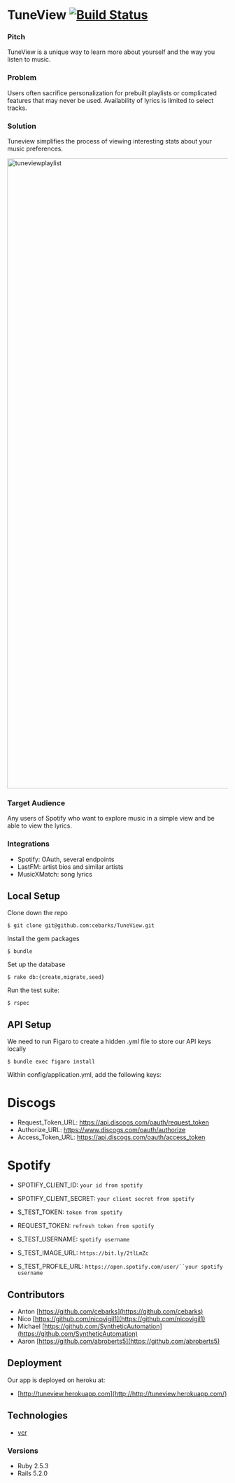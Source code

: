 # TuneView [![Build Status](https://travis-ci.org/cebarks/TuneView.svg?branch=master)](https://travis-ci.org/cebarks/TuneView)
### Pitch

TuneView is a unique way to learn more about yourself and the way you listen to music.

### Problem

Users often sacrifice personalization for prebuilt playlists or complicated features that may never be used.
Availability of lyrics is limited to select tracks.

### Solution

Tuneview simplifies the process of viewing interesting stats about your music preferences.

<img width="1440" alt="tuneviewplaylist" src="https://user-images.githubusercontent.com/40776966/53116163-36ae1e00-3505-11e9-9db3-7a5025f71771.png">

### Target Audience

Any users of Spotify who want to explore music in a simple view and be able to view the lyrics.

### Integrations

- Spotify: OAuth, several endpoints
- LastFM: artist bios and similar artists
- MusicXMatch: song lyrics

## Local Setup

Clone down the repo
```
$ git clone git@github.com:cebarks/TuneView.git
```

Install the gem packages
```
$ bundle
```

Set up the database
```
$ rake db:{create,migrate,seed}
```

Run the test suite:
```
$ rspec
```

## API Setup
We need to run Figaro to create a hidden .yml file to store our API keys locally

```
$ bundle exec figaro install
```

Within config/application.yml, add the following keys:

# Discogs
* Request_Token_URL:	    https://api.discogs.com/oauth/request_token
* Authorize_URL:          https://www.discogs.com/oauth/authorize
* Access_Token_URL:	      https://api.discogs.com/oauth/access_token

# Spotify
* SPOTIFY_CLIENT_ID:	    `your id from spotify`
* SPOTIFY_CLIENT_SECRET:	`your client secret from spotify`
* S_TEST_TOKEN:           `token from spotify`
* REQUEST_TOKEN:          `refresh token from spotify`

* S_TEST_USERNAME:       `spotify username`
* S_TEST_IMAGE_URL:      `https://bit.ly/2tlLmZc`
* S_TEST_PROFILE_URL:    `https://open.spotify.com/user/``your spotify username`

## Contributors

* Anton   [https://github.com/cebarks](https://github.com/cebarks)
* Nico    [https://github.com/nicovigil1](https://github.com/nicovigil1)
* Michael [https://github.com/SyntheticAutomation](https://github.com/SyntheticAutomation)
* Aaron   [https://github.com/abroberts5](https://github.com/abroberts5)

## Deployment

Our app is deployed on heroku at:

* [http://tuneview.herokuapp.com](http://http://tuneview.herokuapp.com/)

## Technologies
* [vcr](https://github.com/vcr/vcr)

### Versions
* Ruby 2.5.3
* Rails 5.2.0
